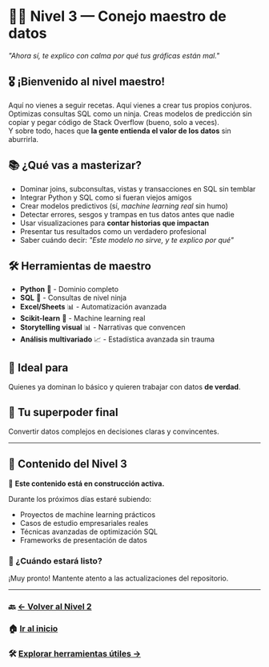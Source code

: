 # 👑🐇 Nivel 3 — Conejo maestro de datos
*"Ahora sí, te explico con calma por qué tus gráficas están mal."*

## 🎖️ ¡Bienvenido al nivel maestro!

Aquí no vienes a seguir recetas. Aquí vienes a crear tus propios conjuros.  
Optimizas consultas SQL como un ninja. Creas modelos de predicción sin copiar y pegar código de Stack Overflow (bueno, solo a veces).  
Y sobre todo, haces que **la gente entienda el valor de los datos** sin aburrirla.

## 📚 ¿Qué vas a masterizar?

- Dominar joins, subconsultas, vistas y transacciones en SQL sin temblar
- Integrar Python y SQL como si fueran viejos amigos
- Crear modelos predictivos (sí, *machine learning real* sin humo)
- Detectar errores, sesgos y trampas en tus datos antes que nadie
- Usar visualizaciones para **contar historias que impactan**
- Presentar tus resultados como un verdadero profesional
- Saber cuándo decir: *"Este modelo no sirve, y te explico por qué"*

## 🛠️ Herramientas de maestro
- **Python** 🐍 - Dominio completo
- **SQL** 🧾 - Consultas de nivel ninja
- **Excel/Sheets** 📊 - Automatización avanzada
- **Scikit-learn** 🤖 - Machine learning real
- **Storytelling visual** 📊 - Narrativas que convencen
- **Análisis multivariado** 📈 - Estadística avanzada sin trauma

## 👥 Ideal para
Quienes ya dominan lo básico y quieren trabajar con datos **de verdad**.

## 🎯 Tu superpoder final
Convertir datos complejos en decisiones claras y convincentes.

---

## 📂 Contenido del Nivel 3

🚧 **Este contenido está en construcción activa.**

Durante los próximos días estaré subiendo:
- Proyectos de machine learning prácticos
- Casos de estudio empresariales reales
- Técnicas avanzadas de optimización SQL
- Frameworks de presentación de datos

### 📅 ¿Cuándo estará listo?
¡Muy pronto! Mantente atento a las actualizaciones del repositorio.

---

### 🔙 [← Volver al Nivel 2](../Nivel%202%20—%20Conejo%20en%20formación%20mágica/README.md)
### 🏠 [Ir al inicio](../README.md)
### 🛠️ [Explorar herramientas útiles →](../Simples%20pero%20muy%20útiles%20🐇/README.md)
